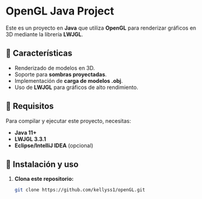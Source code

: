 # OpenGL Java Project

Este es un proyecto en **Java** que utiliza **OpenGL** para renderizar gráficos en 3D mediante la librería **LWJGL**.

## 🚀 Características

- Renderizado de modelos en 3D.
- Soporte para **sombras proyectadas**.
- Implementación de **carga de modelos .obj**.
- Uso de **LWJGL** para gráficos de alto rendimiento.

## 📂 Requisitos

Para compilar y ejecutar este proyecto, necesitas:

- **Java 11+**  
- **LWJGL 3.3.1**  
- **Eclipse/IntelliJ IDEA** (opcional)  

## 🔧 Instalación y uso

1. **Clona este repositorio:**
   ```bash
   git clone https://github.com/kellyss1/openGL.git
